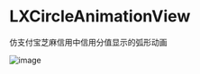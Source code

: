 # LXCircleAnimationView
仿支付宝芝麻信用中信用分值显示的弧形动画

![image](https://raw.githubusercontent.com/xl20071926/LXCircleAnimationView/master/LXCircleAnimationViewDemo.gif)

